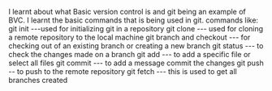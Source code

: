 I learnt about what Basic version control is and git being an example of BVC.
I learnt the basic commands that is being used in git.
commands like:
git init ---used for initializing git in a repository
git clone --- used for cloning a remote repository to the local machine
git branch and checkout --- for checking out of an existing branch or creating a new branch
git status --- to check the changes made on a branch
git add --- to add a specific file or select all files
git commit --- to add a message commit the changes
git push -- to push to the remote repository
git fetch --- this is used to get all branches created 
 